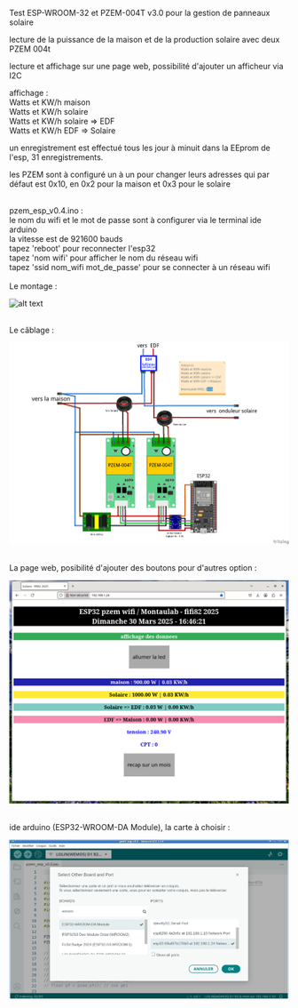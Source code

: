 Test ESP-WROOM-32 et PZEM-004T v3.0 pour la gestion de panneaux solaire <br>

lecture de la puissance de la maison et de la production solaire avec deux PZEM 004t<br>

lecture et affichage sur une page web, possibilité d'ajouter un afficheur via I2C<br>

affichage :<br>
Watts et KW/h maison<br>
Watts et KW/h solaire<br>
Watts et KW/h solaire => EDF<br>
Watts et KW/h EDF => Solaire<br>

un enregistrement est effectué tous les jour à minuit dans la EEprom de l'esp, 31 enregistrements.<br>


les PZEM sont à configuré un à un pour changer leurs adresses qui par défaut est 0x10, en 0x2 pour la maison et 0x3 pour le solaire<br>

<br>
pzem_esp_v0.4.ino :<br>
le nom du wifi et le mot de passe sont à configurer via le terminal ide arduino<br>
la vitesse est de 921600 bauds<br>
tapez 'reboot' pour reconnecter l'esp32<br>
tapez 'nom wifi' pour afficher le nom du réseau wifi<br>
tapez 'ssid nom_wifi mot_de_passe' pour se connecter à un réseau wifi<br>
<br>
Le montage : <br>

![alt text](https://github.com/fifi82/pzem_ESP32/blob/main/image/montage.JPG)

<br>
Le câblage : <br>

![alt text](https://github.com/fifi82/pzem_ESP32/blob/main/image/cablage_pzem_esp32.png)

<br>
La page web, posibilité d'ajouter des boutons pour d'autres option : <br>

![alt text](https://github.com/fifi82/pzem_ESP32/blob/main/image/page_web.png)

<br>
ide arduino (ESP32-WROOM-DA Module), la carte à choisir : <br>

![alt text](https://github.com/fifi82/pzem_ESP32/blob/main/image/ide_arduino.png)



